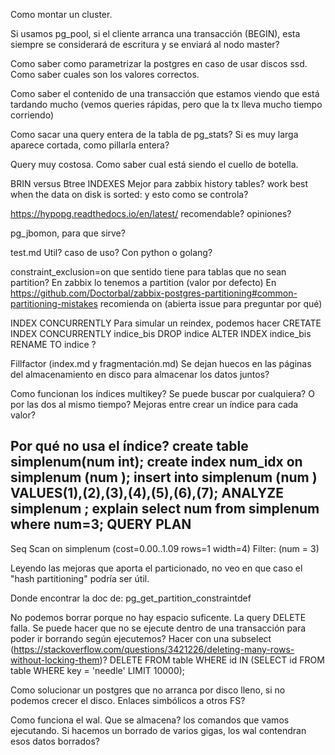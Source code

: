 Como montar un cluster.

Si usamos pg_pool, si el cliente arranca una transacción (BEGIN), esta siempre se considerará de escritura y se enviará al nodo master?

Como saber como parametrizar la postgres en caso de usar discos ssd. Como saber cuales son los valores correctos.

Como saber el contenido de una transacción que estamos viendo que está tardando mucho (vemos queries rápidas, pero que la tx lleva mucho tiempo corriendo)

Como sacar una query entera de la tabla de pg_stats?
Si es muy larga aparece cortada, como pillarla entera?


Query muy costosa. Como saber cual está siendo el cuello de botella.


BRIN versus Btree INDEXES
Mejor para zabbix history tables?
  work best when the data on disk is sorted: y esto como se controla?



https://hypopg.readthedocs.io/en/latest/
recomendable? opiniones?

pg_jbomon, para que sirve?


test.md Util? caso de uso? Con python o golang?


constraint_exclusion=on
que sentido tiene para tablas que no sean partition?
En zabbix lo tenemos a partition (valor por defecto)
En https://github.com/Doctorbal/zabbix-postgres-partitioning#common-partitioning-mistakes recomienda on (abierta issue para preguntar por qué)


INDEX CONCURRENTLY
Para simular un reindex, podemos hacer
CRETATE INDEX CONCURRENTLY indice_bis
DROP indice
ALTER INDEX indice_bis RENAME TO indice
?


Fillfactor (index.md y fragmentación.md)
Se dejan huecos en las páginas del almacenamiento en disco para almacenar los datos juntos?



Como funcionan los índices multikey?
Se puede buscar por cualquiera? O por las dos al mismo tiempo?
Mejoras entre crear un índice para cada valor?



Por qué no usa el índice?
create table simplenum(num int);
create index num_idx on simplenum (num );
insert into simplenum (num ) VALUES(1),(2),(3),(4),(5),(6),(7);
ANALYZE simplenum ;
explain select num from simplenum where num=3;
                       QUERY PLAN
---------------------------------------------------------
 Seq Scan on simplenum  (cost=0.00..1.09 rows=1 width=4)
   Filter: (num = 3)



Leyendo las mejoras que aporta el particionado, no veo en que caso el "hash partitioning" podría ser útil.



Donde encontrar la doc de: pg_get_partition_constraintdef



No podemos borrar porque no hay espacio suficente. La query DELETE falla.
Se puede hacer que no se ejecute dentro de una transacción para poder ir borrando según ejecutemos?
Hacer con una subselect (https://stackoverflow.com/questions/3421226/deleting-many-rows-without-locking-them)?
DELETE FROM
  table
WHERE
  id IN (SELECT id FROM table WHERE key = 'needle' LIMIT 10000);


Como solucionar un postgres que no arranca por disco lleno, si no podemos crecer el disco.
Enlaces simbólicos a otros FS?



Como funciona el wal. Que se almacena? los comandos que vamos ejecutando.
Si hacemos un borrado de varios gigas, los wal contendran esos datos borrados?
